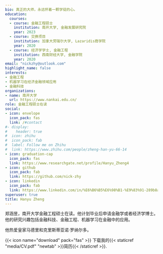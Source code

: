 ```yaml
---
bio: 真正的大师，永远怀着一颗学徒的心。
education:
  courses:
  - course: 金融工程硕士
    institution: 南开大学, 金融发展研究院
    year: 2023
  - course: 交换项目
    institution: 加拿大劳瑞尔大学, Lazaridis商学院
    year: 2020
  - course: 经济学学士, 金融工程
    institution: 西南财经大学, 金融学院
    year: 2020
email: "nickzhy@outlook.com"
highlight_name: false
interests:
- 金融工程
- 机器学习在经济金融领域应用
- 金融科技
organizations:
- name: 南开大学
  url: https://www.nankai.edu.cn/
role: 金融工程硕士在读
social:
- icon: envelope
  icon_pack: fas
  link: /#contact
#- display:
#    header: true
#  icon: zhihu
#  icon_pack: fab
#  label: Follow me on Zhihu
#  link: https://www.zhihu.com/people/zheng-han-yu-66-14
- icon: graduation-cap
  icon_pack: fas
  link: https://www.researchgate.net/profile/Hanyu_Zheng4
- icon: github
  icon_pack: fab
  link: https://github.com/nick-zhy
- icon: linkedin
  icon_pack: fab
  link: https://www.linkedin.com/in/%E6%B6%B5%E6%98%B1-%E9%83%91-289b8a155/
superuser: true
title: Hanyu Zheng
---
```

郑涵昱，南开大学金融工程硕士在读。他计划毕业后申请金融学或者经济学博士。他的研究兴趣包括金融科技、金融工程、机器学习在金融中的应用。 

他热爱皇家马德里和克里斯蒂亚诺·罗纳尔多。

{{< icon name="download" pack="fas" >}} 下载我的{{< staticref "media/CV.pdf" "newtab" >}}简历{{< /staticref >}}.
